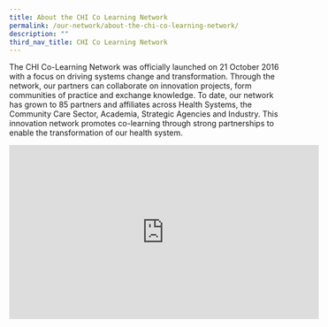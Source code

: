 ```yaml
---
title: About the CHI Co Learning Network
permalink: /our-network/about-the-chi-co-learning-network/
description: ""
third_nav_title: CHI Co Learning Network
---
```

The CHI Co-Learning Network was officially launched on 21 October 2016 with a focus on driving systems change and transformation. Through the network, our partners can collaborate on innovation projects, form communities of practice and exchange knowledge. To date, our network has grown to 85 partners and affiliates across Health Systems, the Community Care Sector, Academia, Strategic Agencies and Industry. This innovation network promotes co-learning through strong partnerships to enable the transformation of our health system.  

<iframe width="560" height="315" src="https://www.youtube.com/embed/iGjKAr6gy6c" title="YouTube video player" frameborder="0" allow="accelerometer; autoplay; clipboard-write; encrypted-media; gyroscope; picture-in-picture; web-share" allowfullscreen=""></iframe>